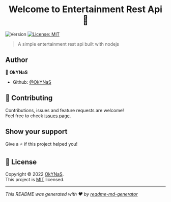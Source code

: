 <h1 align="center">Welcome to Entertainment Rest Api 👋</h1>
<p>
  <img alt="Version" src="https://img.shields.io/badge/version-1.0.0-blue.svg?cacheSeconds=2592000" />
  <a href="https://github.com/okynas/Entertainment-Rest-API-Nodejs/blob/Main/LICENSE" target="_blank">
    <img alt="License: MIT" src="https://img.shields.io/badge/License-MIT-yellow.svg" />
  </a>
</p>

> A simple entertainment rest api built with nodejs

## Author

👤 **OkYNaS**

* Github: [@OkYNaS](https://github.com/OkYNaS)

## 🤝 Contributing

Contributions, issues and feature requests are welcome!<br />Feel free to check [issues page](https://github.com/okynas/Entertainment-Rest-API-Nodejs/issues). 

## Show your support

Give a ⭐️ if this project helped you!

## 📝 License

Copyright © 2022 [OkYNaS](https://github.com/OkYNaS).<br />
This project is [MIT](https://github.com/okynas/Entertainment-Rest-API-Nodejs/blob/Main/LICENSE) licensed.

***
_This README was generated with ❤️ by [readme-md-generator](https://github.com/kefranabg/readme-md-generator)_
